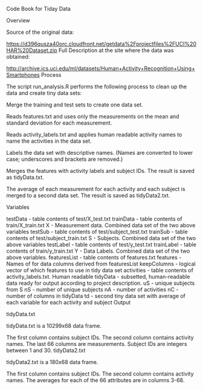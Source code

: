 Code Book for Tiday Data

Overview

Source of the original data:

https://d396qusza40orc.cloudfront.net/getdata%2Fprojectfiles%2FUCI%20HAR%20Dataset.zip
Full Description at the site where the data was obtained:

http://archive.ics.uci.edu/ml/datasets/Human+Activity+Recognition+Using+Smartphones
Process

The script run_analysis.R performs the following process to clean up the data and create tiny data sets:

Merge the training and test sets to create one data set.

Reads features.txt and uses only the measurements on the mean and standard deviation for each measurement.

Reads activity_labels.txt and applies human readable activity names to name the activities in the data set.

Labels the data set with descriptive names. (Names are converted to lower case; underscores and brackets are removed.)

Merges the features with activity labels and subject IDs. The result is saved as tidyData.txt.

The average of each measurement for each activity and each subject is merged to a second data set. The result is saved as tidyData2.txt.

Variables

testData - table contents of test/X_test.txt
trainData - table contents of train/X_train.txt
X - Measurement data. Combined data set of the two above variables
testSub - table contents of test/subject_test.txt
trainSub - table contents of test/subject_train.txt
S - Subjects. Combined data set of the two above variables
testLabel - table contents of test/y_test.txt
trainLabel - table contents of train/y_train.txt
Y - Data Labels. Combined data set of the two above variables.
featuresList - table contents of features.txt
features - Names of for data columns derived from featuresList
keepColumns - logical vector of which features to use in tidy data set
activities - table contents of activity_labels.txt. Human readable
tidyData - subsetted, human-readable data ready for output according to project description.
uS - unique subjects from S
nS - number of unique subjects
nA - number of activities
nC - number of columns in tidyData
td - second tiny data set with average of each variable for each activity and subject
Output

tidyData.txt

tidyData.txt is a 10299x68 data frame.

The first column contains subject IDs.
The second column contains activity names.
The last 66 columns are measurements.
Subject IDs are integers between 1 and 30.
tidyData2.txt

tidyData2.txt is a 180x68 data frame.

The first column contains subject IDs.
The second column contains activity names.
The averages for each of the 66 attributes are in columns 3-68.
